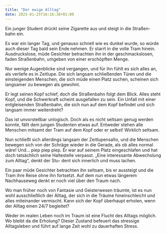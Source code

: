 ```yaml
---
title: "Der ewige Alltag"
date: 2025-01-25T16:16:38+01:00
---
```


Ein junger Student drückt seine Zigarette aus und steigt in die Straßen-
bahn ein.

Es war ein langer Tag, und genauso schnell wie es dunkel
wurde, so würde auch dieser Tag bald sein Ende nehmen. Er starrt in die
volle Tram hinein. Ausdruckslose, müde Gesichter betrachten ihn in der
geschmackslosen, faden Straßenbahn, umgeben von einer erschöpften
Menge.

Nur wenige Augenblicke sind vergangen, und für ihn fühlt es
sich alles an, als verliefe es in Zeitlupe. Die sich langsam schließenden
Türen und die einsteigenden Menschen, die sich müde einen Platz
suchen, scheinen sich langsamer zu bewegen als gewohnt.

Er legt seinen
Kopf schief, doch die Straßenbahn folgt dem Blick. Alles steht Kopf,
und die Schwerkraft scheint ausgefallen zu sein. Ein Unfall mit einer
entgleisenden Straßenbahn, die sich nun auf dem Kopf befindet und sich
langsam immer weiterdreht?

Das ist unvorstellbar unlogisch. Doch als es
nicht seltsam genug werden konnte, fällt dem jungen Studenten etwas
auf. Entweder stehen alle Menschen mitsamt der Tram auf dem Kopf
oder er selbst! Wirklich seltsam.

Nun schließt sich allerdings langsam der
Zeitlupensalto, und die Menschen bewegen sich von der Schräge wieder
in die Gerade, als ob alles normal wäre! Und… piep piep piep. Er war
auf seinem Platz eingeschlafen und hat doch tatsächlich seine Haltestelle
verpasst. „Eine interessante Abwechslung zum Alltag“, denkt der Stu-
dent sich innerlich und muss lachen.

Ein paar müde Gesichter betrachten
ihn seltsam, bis er aussteigt und die Tram ihre Reise ohne ihn fortsetzt.
Auf dem nun etwas längerem Nachhauseweg denkt er noch viel über den
Traum nach.

Wo man früher noch von Fantasie und Geisterwesen
träumte, ist es nun wohl ausschließlich der Alltag, der sich in die Träume
hineinschleicht und alles miteinander vermischt. Kann sich der Kopf
überhaupt erholen, wenn der Alltag einen 24/7 begleitet?

Weder im realen Leben noch im Traum ist eine Flucht des Alltags möglich. Wo bleibt
da die Erholung? Dieser Zustand befeuert das stressige Alltagsleben und
führt auf lange Zeit wohl zu dauerhaften Stress.
